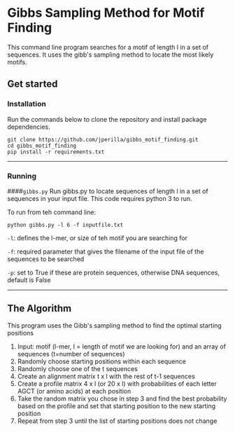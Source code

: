 # Gibbs Sampling Method for Motif Finding

This command line program searches for a motif of length l in a set of sequences. It uses
the gibb's sampling method to locate the most likely motifs.

## Get started

### Installation

Run the commands below to clone the repository and install package dependencies.

```
git clone https://github.com/jperilla/gibbs_motif_finding.git
cd gibbs_motif_finding
pip install -r requirements.txt
```
---

### Running
####`gibbs.py`
Run gibbs.py to locate sequences of length l in a set of sequences in your input file.
This code requires python 3 to run.

To run from teh command line:

```
python gibbs.py -l 6 -f inputfile.txt
```
 
`-l`: defines the l-mer, or size of teh motif you are searching for   

`-f`: required parameter that gives the filename of the input file of the sequences to be searched

`-p`: set to True if these are protein sequences, otherwise DNA sequences, default is False

---

## The Algorithm

This program uses the Gibb's sampling method to find the optimal starting positions

1. Input: motif (l-mer, l = length of motif we are looking for) and an array of sequences (t=number of sequences)
2. Randomly choose starting positions within each sequence
3. Randomly choose one of the t sequences
4. Create an alignment matrix t x l with the rest of t-1 sequences
5. Create a profile matrix 4 x l (or 20 x l) with probabilities of each letter AGCT (or amino acids) at each position
6. Take the random matrix you chose in step 3 and find the best probability based on the profile and set that starting position to the new starting position
7. Repeat from step 3 until the list of starting positions does not change